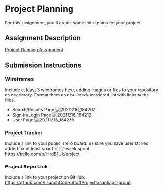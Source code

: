 # Project Planning
For this assignment, you'll create some initial plans for your project.

## Assignment Description
[Project Planning Assignment](https://education.launchcode.org/liftoff/modules/assignments/project-planning)

## Submission Instructions

### Wireframes

Include at least 3 wireframes here, adding images or files to your repository as necessary. Format them as a bulleted/unordered list with links to the files.
- Search/Results Page ![20211216_184202](https://user-images.githubusercontent.com/84425497/146470565-43ff2490-3da4-4d49-8153-9fa3a6cf3e44.jpg)
- Sign-In/Login Page ![20211216_184212](https://user-images.githubusercontent.com/84425497/146470636-de1236d6-049c-4fb0-ac10-190f62c0f61d.jpg)
- User Page ![20211216_184236](https://user-images.githubusercontent.com/84425497/146470667-a965aa02-4c34-4cc4-a1d3-efa128c4c41f.jpg)


### Project Tracker

Include a link to your public Trello board. Be sure you have user stories added for at least your first 2-week sprint.
https://trello.com/b/iHrdB1Uk/project

### Project Repo Link

Include a link to your project on GitHub.
https://github.com/LaunchCodeLiftoffProjects/santiago-group
